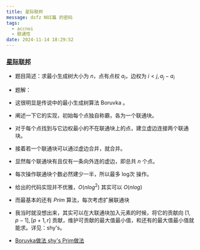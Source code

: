 ```yaml
---
title: 星际联邦
message: dsfz NOI篇 的密码
tags:
  - accnoi
  - 联通性
date: 2024-11-14 18:29:52
---
```

### [星际联邦](http://47.92.197.167:5283/contest/570/problem/1)

- 题目简述：求最小生成树大小为 $n$，点有点权 $a_i$，边权为 $i<j,a_j-a_i$
- 题解：
- 这很明显是传说中的最小生成树算法 Boruvka 。
- 阐述一下它的实现，初始每个点独自称霸，各为一个联通块。
- 对于每个点找到与它边权最小的不在联通块上的点，建立虚边连接两个联通块。
- 接着若一个联通块可以通过虚边合并，就合并。
- 显然每个联通块有且仅有一条向外连的虚边，即总共 $n$ 个点。
- 每次操作联通块个数必然建少一半，所以最多 log次 操作。
- 给出的代码实现并不优雅，$O(nlog^2)$ 其实可以 $O(nlog)$
- 而最基本的还有 $Prim$ 算法，每次考虑扩展联通块
- 我当时就没想出来，其实可以在大联通块加入元素的时候，将它的贡献向 $[1,p-1],[p+1,r]$ 贡献，维护可贡献的最大值最小值，和还有的最大值最小值就能求。详见：shy's。

- [Boruvka做法 ](http://47.92.197.167:5283/submission/257913) [shy's Prim做法](https://www.cnblogs.com/hououinjaeger/p/18537205)